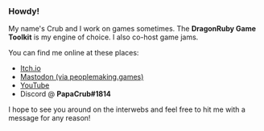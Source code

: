 ### Howdy!

My name's Crub and I work on games sometimes. The **DragonRuby Game Toolkit** is my engine of choice. I also co-host game jams.

You can find me online at these places:

- [Itch.io](https://papa-crub.itch.io)
- [Mastodon (via peoplemaking.games)](https://peoplemaking.games/@papa_crub)
- [YouTube](https://youtube.com/@papa-crub)
- Discord @ **PapaCrub#1814**

I hope to see you around on the interwebs and feel free to hit me with a message for any reason!
